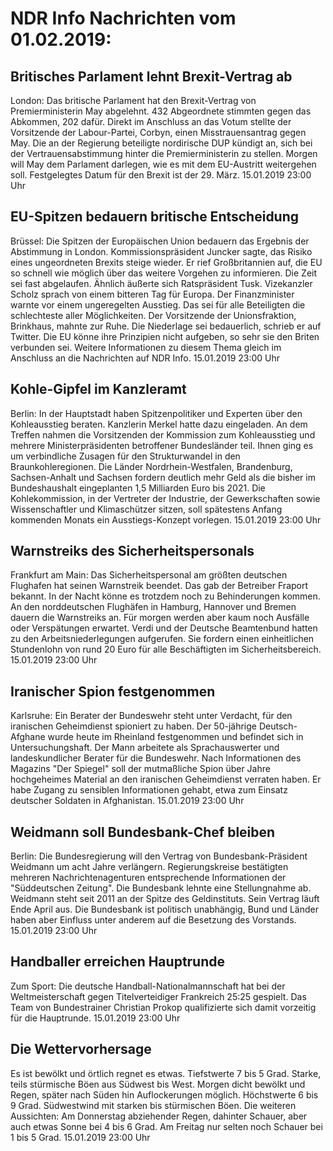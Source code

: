 # NDR Info Nachrichten vom 01.02.2019:


## Britisches Parlament lehnt Brexit-Vertrag ab
London: Das britische Parlament hat den Brexit-Vertrag von Premierministerin May abgelehnt. 432 Abgeordnete stimmten gegen das Abkommen, 202 dafür. Direkt im Anschluss an das Votum stellte der Vorsitzende der Labour-Partei, Corbyn, einen Misstrauensantrag gegen May. Die an der Regierung beteiligte nordirische DUP kündigt an, sich bei der Vertrauensabstimmung hinter die Premierministerin zu stellen. Morgen will May dem Parlament darlegen, wie es mit dem EU-Austritt weitergehen soll. Festgelegtes Datum für den Brexit ist der 29. März. 15.01.2019 23:00 Uhr 

## EU-Spitzen bedauern britische Entscheidung
Brüssel: Die Spitzen der Europäischen Union bedauern das Ergebnis der Abstimmung in London. Kommissionspräsident Juncker sagte, das Risiko eines ungeordneten Brexits steige wieder. Er rief Großbritannien auf, die EU so schnell wie möglich über das weitere Vorgehen zu informieren. Die Zeit sei fast abgelaufen. Ähnlich äußerte sich Ratspräsident Tusk. Vizekanzler Scholz sprach von einem bitteren Tag für Europa. Der Finanzminister warnte vor einem ungeregelten Ausstieg. Das sei für alle Beteiligten die schlechteste aller Möglichkeiten. Der Vorsitzende der Unionsfraktion, Brinkhaus, mahnte zur Ruhe. Die Niederlage sei bedauerlich, schrieb er auf Twitter. Die EU könne ihre Prinzipien nicht aufgeben, so sehr sie den Briten verbunden sei. Weitere Informationen zu diesem Thema gleich im Anschluss an die Nachrichten auf NDR Info. 15.01.2019 23:00 Uhr 

## Kohle-Gipfel im Kanzleramt
Berlin: In der Hauptstadt haben Spitzenpolitiker und Experten über den Kohleausstieg beraten. Kanzlerin Merkel hatte dazu eingeladen. An dem Treffen nahmen die Vorsitzenden der Kommission zum Kohleausstieg und mehrere Ministerpräsidenten betroffener Bundesländer teil. Ihnen ging es um verbindliche Zusagen für den Strukturwandel in den Braunkohleregionen. Die Länder Nordrhein-Westfalen, Brandenburg, Sachsen-Anhalt und Sachsen fordern deutlich mehr Geld als die bisher im Bundeshaushalt eingeplanten 1,5 Milliarden Euro bis 2021. Die Kohlekommission, in der Vertreter der Industrie, der Gewerkschaften sowie Wissenschaftler und Klimaschützer sitzen, soll spätestens Anfang kommenden Monats ein Ausstiegs-Konzept vorlegen. 15.01.2019 23:00 Uhr 

## Warnstreiks des Sicherheitspersonals
Frankfurt am Main: Das Sicherheitspersonal am größten deutschen Flughafen hat seinen Warnstreik beendet. Das gab der Betreiber Fraport bekannt. In der Nacht könne es trotzdem noch zu Behinderungen kommen. An den norddeutschen Flughäfen in Hamburg, Hannover und Bremen dauern die Warnstreiks an. Für morgen werden aber kaum noch Ausfälle oder Verspätungen erwartet. Verdi und der Deutsche Beamtenbund hatten zu den Arbeitsniederlegungen aufgerufen. Sie fordern einen einheitlichen Stundenlohn von rund 20 Euro für alle Beschäftigten im Sicherheitsbereich. 15.01.2019 23:00 Uhr 

## Iranischer Spion festgenommen
Karlsruhe: Ein Berater der Bundeswehr steht unter Verdacht, für den iranischen Geheimdienst spioniert zu haben. Der 50-jährige Deutsch-Afghane wurde heute im Rheinland festgenommen und befindet sich in Untersuchungshaft. Der Mann arbeitete als Sprachauswerter und landeskundlicher Berater für die Bundeswehr. Nach Informationen des Magazins "Der Spiegel" soll der mutmaßliche Spion über Jahre hochgeheimes Material an den iranischen Geheimdienst verraten haben. Er habe Zugang zu sensiblen Informationen gehabt, etwa zum Einsatz deutscher Soldaten in Afghanistan. 15.01.2019 23:00 Uhr 

## Weidmann soll Bundesbank-Chef bleiben
Berlin: Die Bundesregierung will den Vertrag von Bundesbank-Präsident Weidmann um acht Jahre verlängern. Regierungskreise bestätigten mehreren Nachrichtenagenturen entsprechende Informationen der "Süddeutschen Zeitung". Die Bundesbank lehnte eine Stellungnahme ab. Weidmann steht seit 2011 an der Spitze des Geldinstituts. Sein Vertrag läuft Ende April aus. Die Bundesbank ist politisch unabhängig, Bund und Länder haben aber Einfluss unter anderem auf die Besetzung des Vorstands. 15.01.2019 23:00 Uhr 

## Handballer erreichen Hauptrunde
Zum Sport: Die deutsche Handball-Nationalmannschaft hat bei der Weltmeisterschaft gegen Titelverteidiger Frankreich 25:25 gespielt. Das Team von Bundestrainer Christian Prokop qualifizierte sich damit vorzeitig für die Hauptrunde. 15.01.2019 23:00 Uhr 

## Die Wettervorhersage
Es ist bewölkt und örtlich regnet es etwas. Tiefstwerte 7 bis 5 Grad. Starke, teils stürmische Böen aus Südwest bis West. Morgen dicht bewölkt und Regen, später nach Süden hin Auflockerungen möglich. Höchstwerte 6 bis 9 Grad. Südwestwind mit starken bis stürmischen Böen. Die weiteren Aussichten: Am Donnerstag abziehender Regen, dahinter Schauer, aber auch etwas Sonne bei 4 bis 6 Grad. Am Freitag nur selten noch Schauer bei 1 bis 5 Grad. 15.01.2019 23:00 Uhr 
